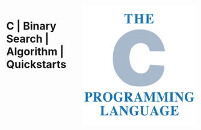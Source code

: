 <img src="assets/C.svg" alt="C" style="width: 300px;" align="right">

# C | Binary Search | Algorithm | Quickstarts
